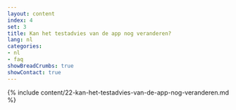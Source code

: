 ```yaml
---
layout: content
index: 4
set: 3
title: Kan het testadvies van de app nog veranderen? 
lang: nl
categories:
- nl
- faq
showBreadCrumbs: true
showContact: true
---
```

{% include content/22-kan-het-testadvies-van-de-app-nog-veranderen.md %}
